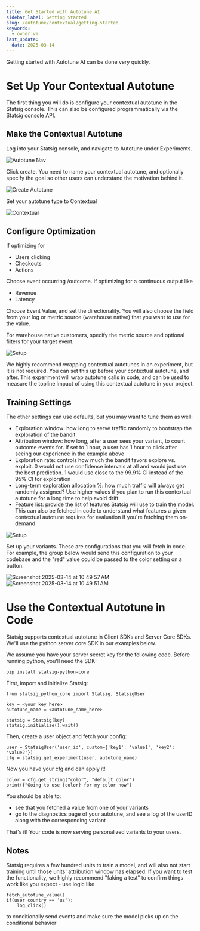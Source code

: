 ```yaml
---
title: Get Started with Autotune AI
sidebar_label: Getting Started
slug: /autotune/contextual/getting-started
keywords:
  - owner:vm
last_update:
  date: 2025-03-14
---
```


Getting started with Autotune AI can be done very quickly.

# Set Up Your Contextual Autotune

The first thing you will do is configure your contextual autotune in the Statsig console. This can also be configured programmatically via the Statsig console API.

## Make the Contextual Autotune

Log into your Statsig console, and navigate to Autotune under Experiments.

![Autotune Nav](https://github.com/user-attachments/assets/167d5e87-c155-4465-9419-bcf018c496cb)

Click create. You need to name your contextual autotune, and optionally specify the goal so other users can understand the motivation behind it.

![Create Autotune](https://github.com/user-attachments/assets/b16fb9a6-80f4-495c-8ebc-b0cdcdb1d8a8)

Set your autotune type to Contextual

![Contextual](https://github.com/user-attachments/assets/4398ae6f-0763-49c0-a49b-804daece4da8)

## Configure Optimization

If optimizing for

- Users clicking
- Checkouts
- Actions

Choose event occurring /outcome. If optimizing for a continuous output like

- Revenue
- Latency

Choose Event Value, and set the directionality. You will also choose the field from your log or metric source (warehouse native) that you want to use for the value.

For warehouse native customers, specify the metric source and optional filters for your target event.

![Setup](https://github.com/user-attachments/assets/4885eac2-38ec-42f1-bd52-592b728623a0)

We highly recommend wrapping contextual autotunes in an experiment, but it is not required. You can set this up before your contextual autotune, and after. This experiment will wrap autotune calls in code, and can be used to measure the topline impact of using this contextual autotune in your project.

## Training Settings

The other settings can use defaults, but you may want to tune them as well:

- Exploration window: how long to serve traffic randomly to bootstrap the exploration of the bandit
- Attribution window: how long, after a user sees your variant, to count outcome events for. If set to 1 hour, a user has 1 hour to click after seeing our experience in the example above
- Exploration rate: controls how much the bandit favors explore vs. exploit. 0 would not use confidence intervals at all and would just use the best prediction. 1 would use close to the 99.9% CI instead of the 95% CI for exploration
- Long-term exploration allocation %: how much traffic will always get randomly assigned? Use higher values if you plan to run this contextual autotune for a long time to help avoid drift
- Feature list: provide the list of features Statsig will use to train the model. This can also be fetched in code to understand what features a given contextual autotune requires for evaluation if you're fetching them on-demand

![Setup](https://github.com/user-attachments/assets/8c87e142-247d-42b3-8baa-04f8967ae400)

Set up your variants. These are configurations that you will fetch in code. For example, the group below would send this configuration to your codebase and the "red" value could be passed to the color setting on a button.

![Screenshot 2025-03-14 at 10 49 57 AM](https://github.com/user-attachments/assets/591c0b49-2a40-4bb9-9bef-311bd1d64651)
![Screenshot 2025-03-14 at 10 49 51 AM](https://github.com/user-attachments/assets/10b13396-9bb5-4045-b514-45b0861885cb)

# Use the Contextual Autotune in Code

Statsig supports contextual autotune in Client SDKs and Server Core SDKs. We'll use the python server core SDK in our examples below.

We assume you have your server secret key for the following code. Before running python, you'll need the SDK:

`pip install statsig-python-core`

First, import and initialize Statsig:

```
from statsig_python_core import Statsig, StatsigUser

key = <your_key_here>
autotune_name = <autotune_name_here>

statsig = Statsig(key)
statsig.initialize().wait()
```

Then, create a user object and fetch your config:

```
user = StatsigUser('user_id', custom={'key1': 'value1', 'key2': 'value2'})
cfg = statsig.get_experiment(user, autotune_name)
```

Now you have your cfg and can apply it!

```
color = cfg.get_string("color", "default color")
print(f"Going to use {color} for my color now")
```

You should be able to:

- see that you fetched a value from one of your variants
- go to the diagnostics page of your autotune, and see a log of the userID along with the corresponding variant

That's it! Your code is now serving personalized variants to your users.

## Notes

Statsig requires a few hundred units to train a model, and will also not start training until those units' attribution window has elapsed. If you want to test the functionality, we highly recommend "faking a test" to confirm things work like you expect - use logic like

```
fetch_autotune_value()
if(user country == 'us'):
    log_click()
```

to conditionally send events and make sure the model picks up on the conditional behavior
